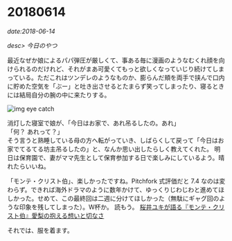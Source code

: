 # 20180614

*date:2018-06-14*

*desc> 今日のやつ*

最近なぜか娘によるパパ弾圧が厳しくて、事ある毎に漫画のようなむくれ顔を向けられるのだけれど、それがまあ可愛くてもっと欲しくなっていじり続けてしまっている。ただこれはツンデレのようなものか、膨らんだ頬を両手で挟んで口内に貯めた空気を「ぶー」と吐き出させるとたまらず笑ってしまったり、寝るときには結局自分の腕の中に来たりする。

![img eye catch](/static/img/posts/20180614.jpg=780x585)

消灯した寝室で娘が、「今日はお家で、あれ吊るしたの。あれ」  
「何？ あれって？」  
そう言うと熟睡している母の方へ転がっていき、しばらくして戻って「今日はお家でてるてる坊主吊るしたの」と、なんか思い出したらしく教えてくれた。
明日は保育園で、妻がママ先生として保育参加する日で楽しみにしているよう。晴れたらいいね。

「モンテ・クリスト伯」、楽しかったですね。Pitchfork 式評価だと 7.4 なのは変わらず。できれば海外ドラマのように数年かけて、ゆっくりじわじわと進めてほしかった。せめて、この最終回は二週に分けてほしかった（無駄にギャグ回のような印象を残してしまった）。W杯か。
読もう。 [桜井ユキが語る『モンテ・クリスト伯』愛梨の抱える想いと切なさ](http://news.nicovideo.jp/watch/nw3539414)

それでは、服を着ます。
